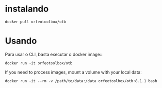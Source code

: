 # instalando
```
docker pull orfeotoolbox/otb
```
# Usando

Para usar o CLI, basta executar o docker image::

```
docker run -it orfeotoolbox/otb
```
If you need to process images, mount a volume with your local data:

```
docker run -it --rm -v /path/to/data:/data orfeotoolbox/otb:8.1.1 bash
```
